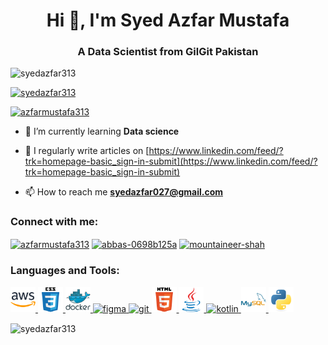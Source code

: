 <h1 align="center">Hi 👋, I'm Syed Azfar Mustafa</h1>
<h3 align="center">A Data Scientist from GilGit Pakistan</h3>

<p align="left"> <img src="https://komarev.com/ghpvc/?username=syedazfar313&label=Profile%20views&color=0e75b6&style=flat" alt="syedazfar313" /> </p>

<p align="left"> <a href="https://github.com/ryo-ma/github-profile-trophy"><img src="https://github-profile-trophy.vercel.app/?username=syedazfar313" alt="syedazfar313" /></a> </p>

<p align="left"> <a href="https://twitter.com/azfarmustafa313" target="blank"><img src="https://img.shields.io/twitter/follow/azfarmustafa313?logo=twitter&style=for-the-badge" alt="azfarmustafa313" /></a> </p>

- 🌱 I’m currently learning **Data science**

- 📝 I regularly write articles on [https://www.linkedin.com/feed/?trk=homepage-basic_sign-in-submit](https://www.linkedin.com/feed/?trk=homepage-basic_sign-in-submit)

- 📫 How to reach me **syedazfar027@gmail.com**

<h3 align="left">Connect with me:</h3>
<p align="left">
<a href="https://twitter.com/azfarmustafa313" target="blank"><img align="center" src="https://raw.githubusercontent.com/rahuldkjain/github-profile-readme-generator/master/src/images/icons/Social/twitter.svg" alt="azfarmustafa313" height="30" width="40" /></a>
<a href="https://linkedin.com/in/abbas-0698b125a" target="blank"><img align="center" src="https://raw.githubusercontent.com/rahuldkjain/github-profile-readme-generator/master/src/images/icons/Social/linked-in-alt.svg" alt="abbas-0698b125a" height="30" width="40" /></a>
<a href="https://instagram.com/mountaineer-shah" target="blank"><img align="center" src="https://raw.githubusercontent.com/rahuldkjain/github-profile-readme-generator/master/src/images/icons/Social/instagram.svg" alt="mountaineer-shah" height="30" width="40" /></a>
</p>

<h3 align="left">Languages and Tools:</h3>
<p align="left"> <a href="https://aws.amazon.com" target="_blank" rel="noreferrer"> <img src="https://raw.githubusercontent.com/devicons/devicon/master/icons/amazonwebservices/amazonwebservices-original-wordmark.svg" alt="aws" width="40" height="40"/> </a> <a href="https://www.w3schools.com/css/" target="_blank" rel="noreferrer"> <img src="https://raw.githubusercontent.com/devicons/devicon/master/icons/css3/css3-original-wordmark.svg" alt="css3" width="40" height="40"/> </a> <a href="https://www.docker.com/" target="_blank" rel="noreferrer"> <img src="https://raw.githubusercontent.com/devicons/devicon/master/icons/docker/docker-original-wordmark.svg" alt="docker" width="40" height="40"/> </a> <a href="https://www.figma.com/" target="_blank" rel="noreferrer"> <img src="https://www.vectorlogo.zone/logos/figma/figma-icon.svg" alt="figma" width="40" height="40"/> </a> <a href="https://git-scm.com/" target="_blank" rel="noreferrer"> <img src="https://www.vectorlogo.zone/logos/git-scm/git-scm-icon.svg" alt="git" width="40" height="40"/> </a> <a href="https://www.w3.org/html/" target="_blank" rel="noreferrer"> <img src="https://raw.githubusercontent.com/devicons/devicon/master/icons/html5/html5-original-wordmark.svg" alt="html5" width="40" height="40"/> </a> <a href="https://www.java.com" target="_blank" rel="noreferrer"> <img src="https://raw.githubusercontent.com/devicons/devicon/master/icons/java/java-original.svg" alt="java" width="40" height="40"/> </a> <a href="https://kotlinlang.org" target="_blank" rel="noreferrer"> <img src="https://www.vectorlogo.zone/logos/kotlinlang/kotlinlang-icon.svg" alt="kotlin" width="40" height="40"/> </a> <a href="https://www.mysql.com/" target="_blank" rel="noreferrer"> <img src="https://raw.githubusercontent.com/devicons/devicon/master/icons/mysql/mysql-original-wordmark.svg" alt="mysql" width="40" height="40"/> </a> <a href="https://www.python.org" target="_blank" rel="noreferrer"> <img src="https://raw.githubusercontent.com/devicons/devicon/master/icons/python/python-original.svg" alt="python" width="40" height="40"/> </a> </p>

<p><img align="center" src="https://github-readme-streak-stats.herokuapp.com/?user=syedazfar313&" alt="syedazfar313" /></p>

